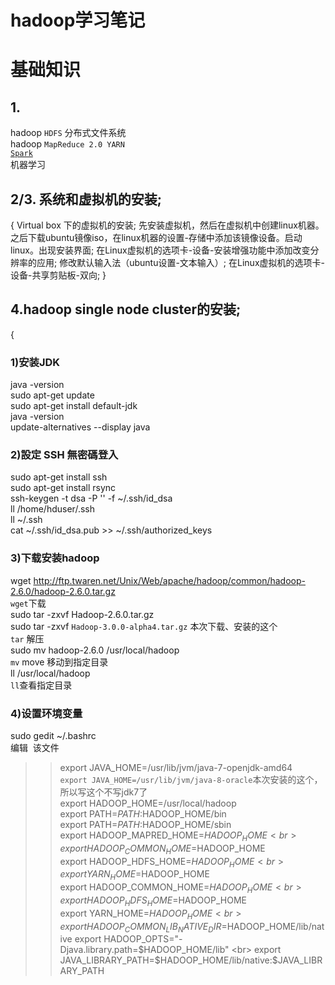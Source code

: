 # hadoop学习笔记

基础知识
========

## 1.

hadoop `HDFS` 分布式文件系统 <br>
hadoop `MapReduce 2.0 YARN` <br>
[`Spark`](https://baike.baidu.com/item/SPARK/2229312?fr=aladdin "百度百科") <br>
机器学习 <br>


## 2/3. 系统和虚拟机的安装;
{
Virtual box 下的虚拟机的安装;
先安装虚拟机，然后在虚拟机中创建linux机器。之后下载ubuntu镜像iso，在linux机器的设置-存储中添加该镜像设备。启动linux。出现安装界面;
在Linux虚拟机的选项卡-设备-安装增强功能中添加改变分辨率的应用;
修改默认输入法（ubuntu设置-文本输入）;
在Linux虚拟机的选项卡-设备-共享剪贴板-双向;
}

## 4.hadoop single node cluster的安装;
{
### 1)安装JDK <br>
java -version <br>
sudo apt-get update <br>
sudo apt-get install default-jdk <br>
java -version <br>
update-alternatives --display java <br>

### 2)設定 SSH 無密碼登入 <br>
sudo apt-get install ssh <br>
sudo apt-get install rsync <br> 
ssh-keygen -t dsa -P '' -f ~/.ssh/id_dsa <br> 
ll /home/hduser/.ssh <br>
ll ~/.ssh <br>
cat ~/.ssh/id_dsa.pub >> ~/.ssh/authorized_keys <br>

### 3)下载安装hadoop <br>
wget http://ftp.twaren.net/Unix/Web/apache/hadoop/common/hadoop-2.6.0/hadoop-2.6.0.tar.gz  <br>
`wget`下载 <br>
sudo tar -zxvf Hadoop-2.6.0.tar.gz <br>
sudo tar -zxvf `Hadoop-3.0.0-alpha4.tar.gz` 本次下载、安装的这个<br>
`tar` 解压 <br>
sudo mv hadoop-2.6.0 /usr/local/hadoop <br>
`mv` move 移动到指定目录 <br>
 ll /usr/local/hadoop  <br>
 `ll`查看指定目录 <br>
 
 ### 4)设置环境变量 <br>
 sudo gedit ~/.bashrc <br>
编辑  该文件 <br>
>> export JAVA_HOME=/usr/lib/jvm/java-7-openjdk-amd64 <br>
`export JAVA_HOME=/usr/lib/jvm/java-8-oracle`本次安装的这个，所以写这个不写jdk7了 <br>
>> export HADOOP_HOME=/usr/local/hadoop  <br>
>> export PATH=$PATH:$HADOOP_HOME/bin  <br>
>> export PATH=$PATH:$HADOOP_HOME/sbin  <br>
>> export HADOOP_MAPRED_HOME=$HADOOP_HOME  <br>
>> export HADOOP_COMMON_HOME=$HADOOP_HOME  <br>
>> export HADOOP_HDFS_HOME=$HADOOP_HOME  <br>
>> export YARN_HOME=$HADOOP_HOME  <br>
>> export HADOOP_COMMON_HOME=$HADOOP_HOME  <br>
>> export HADOOP_HDFS_HOME=$HADOOP_HOME  <br>
>> export YARN_HOME=$HADOOP_HOME  <br>
>> export HADOOP_COMMON_LIB_NATIVE_DIR=$HADOOP_HOME/lib/native export HADOOP_OPTS="-Djava.library.path=$HADOOP_HOME/lib"  <br>
>> export JAVA_LIBRARY_PATH=$HADOOP_HOME/lib/native:$JAVA_LIBRARY_PATH
